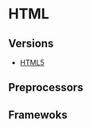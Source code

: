 # HTML

## Versions
- [HTML5](../LEVEL-6/HTML/VERSIONS/HTML5.md)

<!-- DHTML -->
<!-- XHTML -->

<!-- XML -->

## Preprocessors

<!-- HAML -->

## Framewoks
